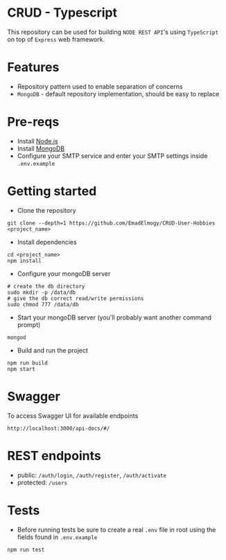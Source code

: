# CRUD - Typescript

This repository can be used for building
`NODE REST API`'s using `TypeScript` on top of `Express` web framework.  

# Features
 - Repository pattern used to enable separation of concerns
 - `MongoDB` - default repository implementation, should be easy to replace
 
# Pre-reqs
- Install [Node.js](https://nodejs.org/en/)
- Install [MongoDB](https://docs.mongodb.com/manual/installation/)
- Configure your SMTP service and enter your SMTP settings inside `.env.example`

# Getting started
- Clone the repository
```
git clone --depth=1 https://github.com/EmadElmogy/CRUD-User-Hobbies <project_name>
```
- Install dependencies
```
cd <project_name>
npm install
```
- Configure your mongoDB server
```
# create the db directory
sudo mkdir -p /data/db
# give the db correct read/write permissions
sudo chmod 777 /data/db
```
- Start your mongoDB server (you'll probably want another command prompt)
```
mongod
```
- Build and run the project
```
npm run build
npm start
```

# Swagger
To access Swagger UI for available endpoints
```
http://localhost:3000/api-docs/#/
```

# REST endpoints
- public: `/auth/login`, `/auth/register`, `/auth/activate`
- protected: `/users`

# Tests
* Before running tests be sure to create a real `.env` file in root using the fields found in `.env.example`
```
npm run test
```